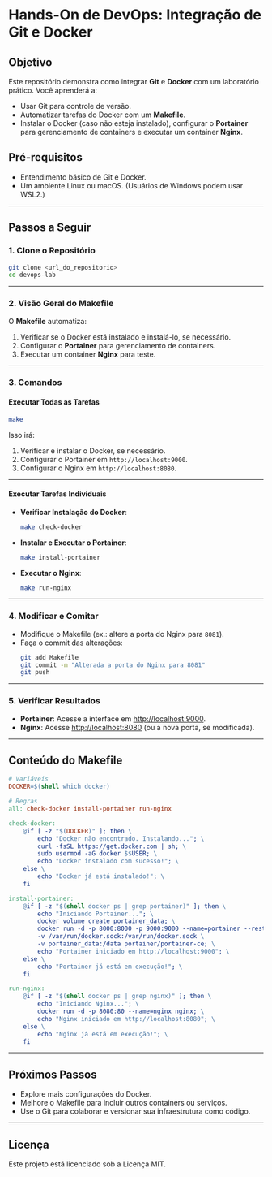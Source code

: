 
# Hands-On de DevOps: Integração de Git e Docker

## Objetivo
Este repositório demonstra como integrar **Git** e **Docker** com um laboratório prático. Você aprenderá a:
- Usar Git para controle de versão.
- Automatizar tarefas do Docker com um **Makefile**.
- Instalar o Docker (caso não esteja instalado), configurar o **Portainer** para gerenciamento de containers e executar um container **Nginx**.

## Pré-requisitos
- Entendimento básico de Git e Docker.
- Um ambiente Linux ou macOS. (Usuários de Windows podem usar WSL2.)

---

## Passos a Seguir

### 1. Clone o Repositório
```bash
git clone <url_do_repositorio>
cd devops-lab
```

---

### 2. Visão Geral do Makefile
O **Makefile** automatiza:
1. Verificar se o Docker está instalado e instalá-lo, se necessário.
2. Configurar o **Portainer** para gerenciamento de containers.
3. Executar um container **Nginx** para teste.

---

### 3. Comandos

#### Executar Todas as Tarefas
```bash
make
```

Isso irá:
1. Verificar e instalar o Docker, se necessário.
2. Configurar o Portainer em `http://localhost:9000`.
3. Configurar o Nginx em `http://localhost:8080`.

---

#### Executar Tarefas Individuais
- **Verificar Instalação do Docker**:
    ```bash
    make check-docker
    ```

- **Instalar e Executar o Portainer**:
    ```bash
    make install-portainer
    ```

- **Executar o Nginx**:
    ```bash
    make run-nginx
    ```

---

### 4. Modificar e Comitar
- Modifique o Makefile (ex.: altere a porta do Nginx para `8081`).
- Faça o commit das alterações:
    ```bash
    git add Makefile
    git commit -m "Alterada a porta do Nginx para 8081"
    git push
    ```

---

### 5. Verificar Resultados
- **Portainer**: Acesse a interface em [http://localhost:9000](http://localhost:9000).
- **Nginx**: Acesse [http://localhost:8080](http://localhost:8080) (ou a nova porta, se modificada).

---

## Conteúdo do Makefile
```makefile
# Variáveis
DOCKER=$(shell which docker)

# Regras
all: check-docker install-portainer run-nginx

check-docker:
	@if [ -z "$(DOCKER)" ]; then \
		echo "Docker não encontrado. Instalando..."; \
		curl -fsSL https://get.docker.com | sh; \
		sudo usermod -aG docker $$USER; \
		echo "Docker instalado com sucesso!"; \
	else \
		echo "Docker já está instalado!"; \
	fi

install-portainer:
	@if [ -z "$(shell docker ps | grep portainer)" ]; then \
		echo "Iniciando Portainer..."; \
		docker volume create portainer_data; \
		docker run -d -p 8000:8000 -p 9000:9000 --name=portainer --restart=always \
		-v /var/run/docker.sock:/var/run/docker.sock \
		-v portainer_data:/data portainer/portainer-ce; \
		echo "Portainer iniciado em http://localhost:9000"; \
	else \
		echo "Portainer já está em execução!"; \
	fi

run-nginx:
	@if [ -z "$(shell docker ps | grep nginx)" ]; then \
		echo "Iniciando Nginx..."; \
		docker run -d -p 8080:80 --name=nginx nginx; \
		echo "Nginx iniciado em http://localhost:8080"; \
	else \
		echo "Nginx já está em execução!"; \
	fi
```

---

## Próximos Passos
- Explore mais configurações do Docker.
- Melhore o Makefile para incluir outros containers ou serviços.
- Use o Git para colaborar e versionar sua infraestrutura como código.

---

## Licença
Este projeto está licenciado sob a Licença MIT.
